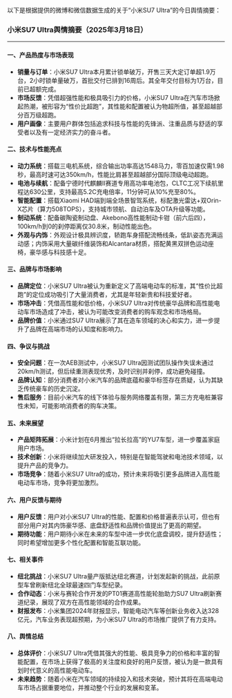 以下是根据提供的微博和微信数据生成的关于“小米SU7 Ultra”的今日舆情摘要：

### **小米SU7 Ultra舆情摘要（2025年3月18日）**
---

#### **一、产品热度与市场表现**
- **销量与订单**：小米SU7 Ultra本月累计锁单破万，开售三天大定订单超1.9万台，2小时锁单量破万，首批交付已排到16周后。其全年交付目标为1万台，目前已超额完成。
- **市场反馈**：凭借超强性能和极具吸引力的价格，小米SU7 Ultra在汽车市场掀起热潮，被形容为“性价比超跑”，其性能和配置被认为物超所值，甚至超越部分百万级超跑。
- **用户画像**：主要用户群体包括追求科技与性能的先锋派、注重品质与舒适的享受者以及有一定经济实力的奋斗者。

#### **二、技术与性能亮点**
- **动力系统**：搭载三电机系统，综合输出功率高达1548马力，零百加速仅需1.98秒，最高时速可达350km/h，性能比肩甚至超越部分国际顶级电动超跑。
- **电池与续航**：配备宁德时代麒麟II赛道专用高功率电池包，CLTC工况下续航里程达630公里，支持最高5.2C充电倍率，11分钟可从10%充至80%。
- **智能配置**：搭载Xiaomi HAD端到端全场景智驾系统，标配激光雷达+双Orin-X芯片（算力508TOPS），支持城市领航、自动泊车及OTA升级等功能。
- **制动系统**：配备碳陶瓷制动盘、Akebono高性能制动卡钳（前六后四），100km/h到0的刹停距离仅30.8米，制动性能出色。
- **外观与内饰**：外观设计极具辨识度，轿跑车身搭配流畅线条，低趴姿态充满运动感；内饰采用大量碳纤维装饰和Alcantara材质，搭配黄黑双拼色运动座椅，豪华感与科技感十足。

#### **三、品牌与市场影响**
- **品牌定位**：小米SU7 Ultra被认为重新定义了高端电动车的标准，其“性价比超跑”的定位成功吸引了大量消费者，尤其是年轻新贵和科技爱好者。
- **市场冲击**：凭借高性能和低价格，小米SU7 Ultra对传统豪华品牌和高性能电动车市场造成了冲击，被认为可能改变消费者的购车观念和市场格局。
- **品牌价值**：小米通过SU7 Ultra展示了其在造车领域的决心和实力，进一步提升了品牌在高端市场的认知度和影响力。

#### **四、争议与挑战**
- **安全问题**：在一次AEB测试中，小米SU7 Ultra因测试团队操作失误未通过20km/h测试，但后续重测表现优秀，及时识别并刹停，成功避免碰撞。
- **品牌认知**：部分消费者对小米汽车的品牌底蕴和豪华标签存在质疑，认为其缺乏传统豪车的历史沉淀。
- **售后服务**：目前小米汽车的线下体验与服务网络覆盖有限，第三方充电桩兼容性未知，可能影响消费者的购车决策。

#### **五、未来展望**
- **产品矩阵拓展**：小米计划在6月推出“拉长拉高”的YU7车型，进一步覆盖家庭用户市场。
- **技术创新**：小米将继续加大研发投入，特别是在智能驾驶和电池技术领域，以提升产品的竞争力。
- **市场竞争**：随着小米SU7 Ultra的成功，预计未来将吸引更多品牌进入高性能电动车市场，竞争将更加激烈。

#### **六、用户反馈与期待**
- **用户反馈**：用户对小米SU7 Ultra的性能、配置和价格普遍表示认可，但也有部分用户对其内饰豪华感、底盘舒适性和品牌价值提出了更高的期望。
- **期待功能**：用户期待小米在未来的车型中进一步优化底盘调校，提升舒适性；同时希望增加更多个性化配置和智能互联功能。

#### **七、相关事件**
- **纽北挑战**：小米SU7 Ultra量产版抵达纽北赛道，计划发起新的挑战，此前原型车曾刷新纽北全球最速四门车型纪录。
- **合作动态**：小米与赛轮合作开发的PT01赛道高性能轮胎助力SU7 Ultra刷新赛道纪录，展现了双方在高性能领域的合作成果。
- **财报发布**：小米集团2024年财报显示，智能电动汽车等创新业务收入达328亿元，汽车业务表现超预期，为小米SU7 Ultra的市场推广提供了有力支持。

#### **八、舆情总结**
- **总体评价**：小米SU7 Ultra凭借其强大的性能、极具竞争力的价格和丰富的智能配置，在市场上获得了极高的关注度和良好的用户反馈，被认为是一款具有划时代意义的高性能电动车。
- **未来趋势**：随着小米在汽车领域的持续投入和技术突破，预计其将在高端电动车市场占据重要地位，并推动整个行业的发展和变革。